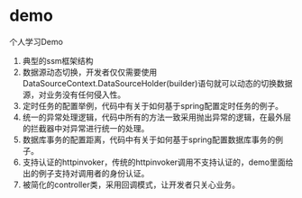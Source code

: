# demo
个人学习Demo


1. 典型的ssm框架结构
2. 数据源动态切换，开发者仅仅需要使用DataSourceContext.DataSourceHolder(builder)语句就可以动态的切换数据源，对业务没有任何侵入性。
3. 定时任务的配置举例，代码中有关于如何基于spring配置定时任务的例子。
4. 统一的异常处理逻辑，代码中所有的方法一致采用抛出异常的逻辑，在最外层的拦截器中对异常进行统一的处理。
5. 数据库事务的配置距离，代码中有关于如何基于spring配置数据库事务的例子。
6. 支持认证的httpinvoker，传统的httpinvoker调用不支持认证的，demo里面给出的例子支持对调用者的身份认证。
7. 被简化的controller类，采用回调模式，让开发者只关心业务。
